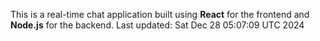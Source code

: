 This is a real-time chat application built using **React** for the frontend and **Node.js** for the backend.
Last updated: Sat Dec 28 05:07:09 UTC 2024
